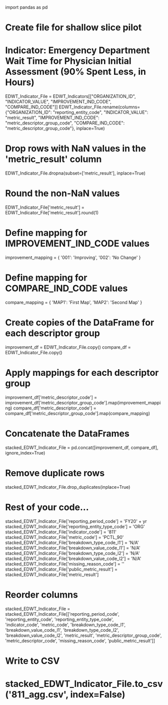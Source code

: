 import pandas as pd

# Create file for shallow slice pilot
# Indicator: Emergency Department Wait Time for Physician Initial Assessment (90% Spent Less, in Hours)
EDWT_Indicator_File = EDWT_Indicators[["ORGANIZATION_ID",  "INDICATOR_VALUE", "IMPROVEMENT_IND_CODE", "COMPARE_IND_CODE"]]
EDWT_Indicator_File.rename(columns={"ORGANIZATION_ID": "reporting_entity_code", "INDICATOR_VALUE": "metric_result", "IMPROVEMENT_IND_CODE": "metric_descriptor_group_code", "COMPARE_IND_CODE": "metric_descriptor_group_code"}, inplace=True)

# Drop rows with NaN values in the 'metric_result' column
EDWT_Indicator_File.dropna(subset=['metric_result'], inplace=True)

# Round the non-NaN values
EDWT_Indicator_File['metric_result'] = EDWT_Indicator_File['metric_result'].round(1)

# Define mapping for IMPROVEMENT_IND_CODE values
improvement_mapping = {
    '001': 'Improving',
    '002': 'No Change'
}

# Define mapping for COMPARE_IND_CODE values
compare_mapping = {
    'MAP1': 'First Map',
    'MAP2': 'Second Map'
}

# Create copies of the DataFrame for each descriptor group
improvement_df = EDWT_Indicator_File.copy()
compare_df = EDWT_Indicator_File.copy()

# Apply mappings for each descriptor group
improvement_df['metric_descriptor_code'] = improvement_df['metric_descriptor_group_code'].map(improvement_mapping)
compare_df['metric_descriptor_code'] = compare_df['metric_descriptor_group_code'].map(compare_mapping)

# Concatenate the DataFrames
stacked_EDWT_Indicator_File = pd.concat([improvement_df, compare_df], ignore_index=True)

# Remove duplicate rows
stacked_EDWT_Indicator_File.drop_duplicates(inplace=True)

# Rest of your code...
stacked_EDWT_Indicator_File['reporting_period_code'] = 'FY20' + yr
stacked_EDWT_Indicator_File['reporting_entity_type_code'] = 'ORG'
stacked_EDWT_Indicator_File['indicator_code'] = '811'
stacked_EDWT_Indicator_File['metric_code'] = 'PCTL_90'
stacked_EDWT_Indicator_File['breakdown_type_code_l1'] = 'N/A'
stacked_EDWT_Indicator_File['breakdown_value_code_l1'] = 'N/A'
stacked_EDWT_Indicator_File['breakdown_type_code_l2'] = 'N/A'
stacked_EDWT_Indicator_File['breakdown_value_code_l2'] = 'N/A'
stacked_EDWT_Indicator_File['missing_reason_code'] = ''
stacked_EDWT_Indicator_File['public_metric_result'] = stacked_EDWT_Indicator_File['metric_result']

# Reorder columns
stacked_EDWT_Indicator_File = stacked_EDWT_Indicator_File[['reporting_period_code', 'reporting_entity_code', 'reporting_entity_type_code', \
                    'indicator_code', 'metric_code', 'breakdown_type_code_l1', 'breakdown_value_code_l1', 'breakdown_type_code_l2', \
                   'breakdown_value_code_l2', 'metric_result', 'metric_descriptor_group_code', \
                   'metric_descriptor_code', 'missing_reason_code', 'public_metric_result']]

# Write to CSV
# stacked_EDWT_Indicator_File.to_csv('811_agg.csv', index=False)
